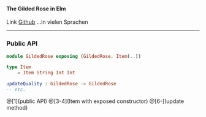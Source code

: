 #### The Gilded Rose in Elm

Link [Github](https://github.com/emilybache/GildedRose-Refactoring-Kata) ...in vielen Sprachen

---

### Public API

```elm
module GildedRose exposing (GildedRose, Item(..))

type Item
    = Item String Int Int

updateQuality : GildedRose -> GildedRose
-- etc.    
```
@[1](public API)
@[3-4](Item with exposed constructor)
@[6-](update method)
